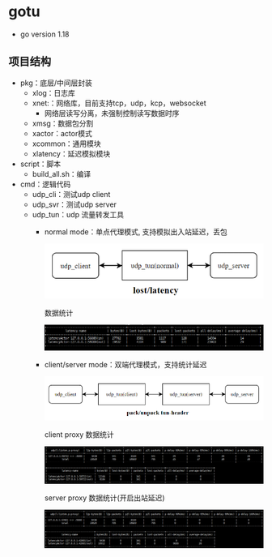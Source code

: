 # gotu

* go version 1.18

## 项目结构

* pkg：底层/中间层封装
  * xlog：日志库
  * xnet:：网络库，目前支持tcp，udp，kcp，websocket
    * 网络层读写分离，未强制控制读写数据时序
  * xmsg：数据包分割
  * xactor：actor模式
  * xcommon：通用模块
  * xlatency：延迟模拟模块
* script：脚本
  * build_all.sh：编译
* cmd：逻辑代码
  * udp_cli：测试udp client
  * udp_svr：测试udp server
  * udp_tun：udp 流量转发工具
    * normal mode：单点代理模式, 支持模拟出入站延迟，丢包

      ![1679884405633](image/README/1679884405633.png)

      数据统计

      ![1680077862063](image/README/1680077862063.png)
    * client/server mode：双端代理模式，支持统计延迟

      ![1679884422924](image/README/1679884422924.png)

      client proxy 数据统计

      ![1680420542745](image/README/1680420542745.png)

      server proxy 数据统计(开启出站延迟)

      ![1680420553610](image/README/1680420553610.png)
